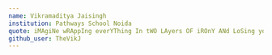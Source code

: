 ```yaml
---
name: Vikramaditya Jaisingh
institution: Pathways School Noida
quote: iMAgiNe wRAppIng everYThing In tWO LAyers OF iROnY ANd LoSing youR SeNse oF Self HAHA NOT Me
github_user: TheVikJ
---
```

